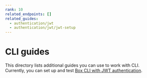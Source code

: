 ```yaml
---
rank: 10
related_endpoints: []
related_guides:
  - authentication/jwt
  - authentication/jwt/jwt-setup
---
```

# CLI guides

This directory lists additional guides you can use 
to work with CLI. 
Currently, you can set up and test [Box CLI with
JWT authentication][1]. 

[1]: g://cli/cli-docs/jwt-cli